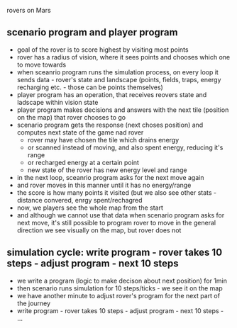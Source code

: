 rovers on Mars

## scenario program and player program

- goal of the rover is to score highest by visiting most points
- rover has a radius of vision, where it sees points and chooses which one to move towards
- when sceanrio program runs the simulation process, on every loop it sends data - rover's state and landscape (points, fields, traps, energy recharging etc. - those can be points themselves)
- player program has an operation, that receives reovers state and ladscape within vision state
- player program makes decisions and answers with the next tile (position on the map) that rover chooses to go
- scenario program gets the response (next choses position) and computes next state of the game nad rover
  - rover may have chosen the tile which drains energy
  - or scanned instead of moving, and also spent energy, reducing it's range
  - or recharged energy at a certain point
  - new state of the rover has new energy level and range
- in the next loop, sceanrio program asks for the next move again
- and rover moves in this manner until it has no energy/range
- the score is how many points it visited (but we also see other stats - distance convered, enrgy spent/rechagred
- now, we players see the whole map from the start
- and although we cannot use that data when scenario program asks for next move, it's still possible to program rover to move in the general direction we see visually on the map, but rover does not

## simulation cycle: write program - rover takes 10 steps - adjust program - next 10 steps

- we write a program (logic to make decison about next position) for 1min
- then scenario runs simulation for 10 steps/ticks - we see it on the map
- we have another minute to adjust rover's program for the next part of the journey
- write program - rover takes 10 steps - adjust program - next 10 steps - ...